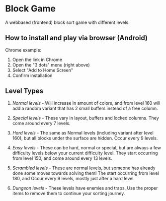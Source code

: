 # Block Game

A webbased (frontend) block sort game with different levels.

## How to install and play via browser (Android)

Chrome example:

1. Open the link in Chrome
2. Open the "3 dots" menu (right above)
3. Select "Add to Home Screen"
4. Confirm installation

## Level Types

1. _Normal_ _levels_ - Will increase in amount of colors, and from level 160 will add a random variant that has 2 small buffers instead of a free column.

2. _Special_ _levels_ - These vary in layout, buffers and locked columns. They come around every 7 levels.

3. _Hard_ _levels_ - The same as Normal levels (including variant after level 160), but all blocks under the surface are hidden. Occur every 9 levels.

4. _Easy_ _levels_ - These can be hard, normal or special, but are always a few difficulty levels below your current difficulty level. They start occurring from level 150, and come around every 13 levels.

5. _Scrambled_ _levels_ - These are normal levels, but someone has already done some moves towards solving them! The start occurring from level 180, and Occur every 9 levels, mostly just after a hard level.

6. _Dungeon_ _levels_ - These levels have enemies and traps. Use the proper items to remove them to continue your sorting journey.
